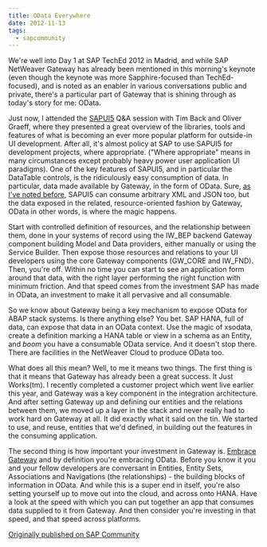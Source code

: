 ```yaml
---
title: OData Everywhere
date: 2012-11-13
tags:
  - sapcommunity
---
```

We're well into Day 1 at SAP TechEd 2012 in Madrid, and while SAP NetWeaver Gateway has already been mentioned in this morning's keynote (even though the keynote was more Sapphire-focused than TechEd-focused), and is noted as an enabler in various conversations public and private, there's a particular part of Gateway that is shining through as today's story for me: OData.

Just now, I attended the [SAPUI5](/blog/posts/2012/05/07/sapui5-the-future-direction-of-sap-ui-development/) Q&A session with Tim Back and Oliver Graeff, where they presented a great overview of the libraries, tools and features of what is becoming an ever more popular platform for outside-in UI development. After all, it's almost policy at SAP to use SAPUI5 for development projects, where appropriate. ("Where appropriate" means in many circumstances except probably heavy power user application UI paradigms).  One of the key features of SAPUI5, and in particular the DataTable controls, is the ridiculously easy consumption of data. In particular, data made available by Gateway, in the form of OData. Sure, [as I've noted before](/2012/02/13/sapui5-says-hello-odata-to-netweaver-gateway/), SAPUI5 can consume arbitrary XML and JSON too, but the data exposed in the related, resource-oriented fashion by Gateway, OData in other words, is where the magic happens.

Start with controlled definition of resources, and the relationship between them, done in your systems of record using the IW_BEP backend Gateway component building Model and Data providers, either manually or using the Service Builder. Then expose those resources and relations to your UI developers using the core Gateway components (GW_CORE and IW_FND). Then, you're off. Within no time you can start to see an application form around that data, with the right layer performing the right function with minimum friction. And that speed comes from the investment SAP has made in OData, an investment to make it all pervasive and all consumable.

So we know about Gateway being a key mechanism to expose OData for ABAP stack systems. Is there anything else? You bet. SAP HANA, full of data, can expose that data in an OData context. Use the magic of xsodata, create a definition marking a HANA table or view in a schema as an Entity,  and *boom* you have a consumable OData service. And it doesn't stop there. There are facilities in the NetWeaver Cloud to produce OData too.

What does all this mean? Well, to me it means two things. The first thing is that it means that Gateway has already been a great success. It Just Works(tm). I recently completed a customer project which went live earlier this year, and Gateway was a key component in the integration architecture. And after setting Gateway up and defining our entities and the relations between them, we moved up a layer in the stack and never really had to work hard on Gateway at all. It did exactly what it said on the tin. We started to use, and reuse, entities that we'd defined, in building out the features in the consuming application.

The second thing is how important your investment in Gateway is. [Embrace Gateway](/blog/posts/2011/02/01/project-gateway.-a-call-to-arms.-or-at-least-to-data./) and by definition you're embracing OData. Before you know it you and your fellow developers are conversant in Entities, Entity Sets, Associations and Navigations (the relationships) - the building blocks of information in OData. And while this is a super end in itself, you're also setting yourself up to move out into the cloud, and across onto HANA. Have a look at the speed with which you can put together an app that consumes data supplied to it from Gateway. And then consider you're investing in that speed, and that speed across platforms.

[Originally published on SAP Community](https://blogs.sap.com/2012/11/13/odata-everywhere/)
